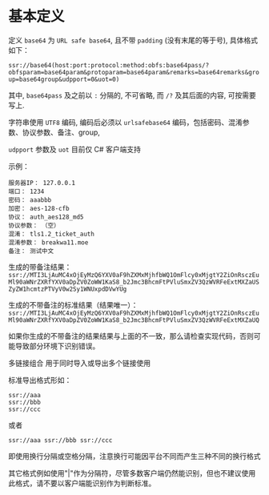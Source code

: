 # 基本定义

定义 `base64` 为 `URL safe base64`, 且不带 `padding` (没有末尾的等于号), 具体格式如下：

`
ssr://base64(host:port:protocol:method:obfs:base64pass/?obfsparam=base64param&protoparam=base64param&remarks=base64remarks&group=base64group&udpport=0&uot=0)
`

其中, `base64pass` 及之前以 `:` 分隔的, 不可省略, 而 `/?` 及其后面的内容, 可按需要写上.

字符串使用 `UTF8` 编码, 编码后必须以 `urlsafebase64` 编码，包括密码、混淆参数、协议参数、备注、group,

`udpport` 参数及 `uot` 目前仅 C# 客户端支持

示例：
```
服务器IP： 127.0.0.1
端口： 1234
密码： aaabbb
加密： aes-128-cfb
协议： auth_aes128_md5
协议参数： （空）
混淆： tls1.2_ticket_auth
混淆参数： breakwa11.moe
备注： 测试中文
```
生成的带备注结果：
`
ssr://MTI3LjAuMC4xOjEyMzQ6YXV0aF9hZXMxMjhfbWQ1OmFlcy0xMjgtY2ZiOnRsczEuMl90aWNrZXRfYXV0aDpZV0ZoWW1KaS8_b2Jmc3BhcmFtPVluSmxZV3QzWVRFeExtMXZaUSZyZW1hcmtzPTVyV0w2Sy1WNUxpdDVwYUg
`

生成的不带备注的标准结果（结果唯一）：
`
ssr://MTI3LjAuMC4xOjEyMzQ6YXV0aF9hZXMxMjhfbWQ1OmFlcy0xMjgtY2ZiOnRsczEuMl90aWNrZXRfYXV0aDpZV0ZoWW1KaS8_b2Jmc3BhcmFtPVluSmxZV3QzWVRFeExtMXZaUQ
`

如果你生成的不带备注的结果结果与上面的不一致，那么请检查实现代码，否则可能导致部分环境下识别错误。

多链接组合
用于同时导入或导出多个链接使用

标准导出格式形如：
```
ssr://aaa
ssr://bbb
ssr://ccc
```
或者
```
ssr://aaa ssr://bbb ssr://ccc
```
即使用换行分隔或空格分隔，注意换行可能因平台不同而产生三种不同的换行格式

其它格式例如使用"|"作为分隔符，尽管多数客户端仍然能识别，但也不建议使用此格式，请不要以客户端能识别作为判断标准。
